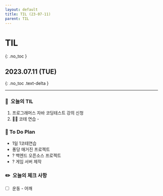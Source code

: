 ```yaml
---
layout: default
title: TIL (23-07-11)
parent: TIL
---
```


# TIL
{: .no_toc }

## 2023.07.11 (TUE)
{: .no_toc .text-delta }

---

### 📌  오늘의 TIL

1. 프로그래머스 자바 코딩테스트 강의 신청
2. 😵‍💫 코테 연습 - 

### 📔  To Do Plan

- 1일 1코테연습
- 퐁당 매거진 프로젝트
- ? 백엔드 오픈소스 프로젝트
- ? 게임 서버 제작

### ✏️  오늘의 체크 사항

- [ ]  운동 - 어깨